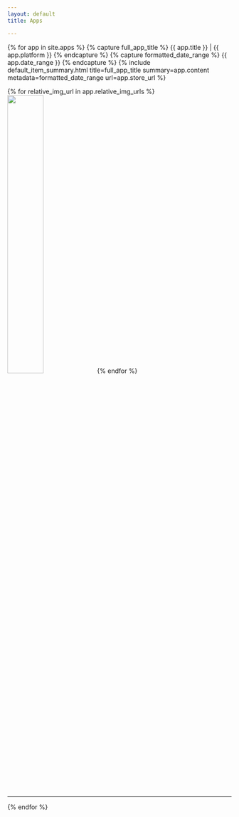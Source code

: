 ```yaml
---
layout: default
title: Apps

---
```


{% for app in site.apps %}
  <a name="{{ app.title | replace:' ','-' | downcase }}"></a>
  {% capture full_app_title %}
    {{ app.title }} | {{ app.platform }}
  {% endcapture %}
  {% capture formatted_date_range %}
    <i class="fa fa-calendar"></i> {{ app.date_range }}
  {% endcapture %}
  {% include default_item_summary.html title=full_app_title summary=app.content metadata=formatted_date_range url=app.store_url %}
  <div class="image-container">
  	{% for relative_img_url in app.relative_img_urls %}<img src="{{ site.baseurl }}{{ relative_img_url }}" width="40%" />{% endfor %}
  </div>
  <hr />
{% endfor %}
